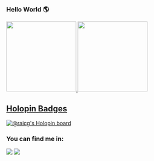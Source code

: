### Hello World :earth_americas:

<div>
  <a href="https://github.com/raicg">
  <img height="185em" src="https://raicg-github-stats.vercel.app/api?username=raicg&show_icons=true&theme=tokyonight&include_all_commits=true&count_private=true"/>
  <img height="185em" src="https://raicg-github-stats.vercel.app/api/top-langs/?username=raicg&layout=compact&langs_count=7&theme=tokyonight"/>
</div>
  
  
## Holopin Badges
[![@raicg's Holopin board](https://holopin.io/api/user/board?user=raicg2)](https://github.com/raicg)

### You can find me in:

<div> 
  <a href = "mailto:raicg2@gmail.com"><img src="https://img.shields.io/badge/-Gmail-%23333?style=for-the-badge&logo=gmail&logoColor=white" target="_blank"></a>
  <a href="https://www.linkedin.com/in/raicg/" target="_blank"><img src="https://img.shields.io/badge/-LinkedIn-%230077B5?style=for-the-badge&logo=linkedin&logoColor=white" target="_blank"></a> 
</div>
